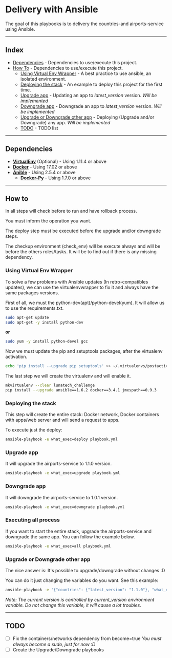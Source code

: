 # Delivery with Ansible

The goal of this playbooks is to delivery the countries-and airports-service using Ansible.

---

## Index

* [Dependencies](https://github.com/LozanoMatheus/Lunatech_Challenge/tree/ansible_delivery/ansible#dependencies) - Dependencies to use/execute this project.
* [How To](https://github.com/LozanoMatheus/Lunatech_Challenge/tree/ansible_delivery/ansible#how-to) - Dependencies to use/execute this project.
  * [Using Virtual Env Wrapper](https://github.com/LozanoMatheus/Lunatech_Challenge/tree/ansible_delivery/ansible#using-virtual-env-wrapper) - A best practice to use ansible, an isolated environment.
  * [Deploying the stack](https://github.com/LozanoMatheus/Lunatech_Challenge/tree/ansible_delivery/ansible#deploying-the-stack) - An example to deploy this project for the first time.
  * [Upgrade app](https://github.com/LozanoMatheus/Lunatech_Challenge/tree/ansible_delivery/ansible#upgrade-app) - Updating an app to _latest_version_ version. _Will be implemented_
  * [Downgrade app](https://github.com/LozanoMatheus/Lunatech_Challenge/tree/ansible_delivery/ansible#downgrade-app) - Downgrade an app to _latest_version_ version. _Will be implemented_
  * [Upgrade or Downgrade other app](https://github.com/LozanoMatheus/Lunatech_Challenge/tree/ansible_delivery/ansible#upgrade-or-downgrade-other-app) - Deploying (Upgrade and/or Downgrade) any app. _Will be implemented_
  * [TODO](https://github.com/LozanoMatheus/Lunatech_Challenge/tree/ansible_delivery/ansible#todo) - TODO list

---

## Dependencies

* __[VirtualEnv](https://virtualenvwrapper.readthedocs.io/en/latest/install.html)__ (Optional) - Using 1.11.4 or above
* __[Docker](https://docs.docker.com/install/)__ - Using 17.02 or above
* __[Anible](https://docs.ansible.com/ansible/latest/installation_guide/intro_installation.html)__ - Using 2.5.4 or above
  * __[Docker-Py](https://pypi.org/project/docker/)__ - Using 1.7.0 or above

---

## How to

In all steps will check before to run and have rollback process.

You must inform the operation you want.

The deploy step must be executed before the upgrade and/or downgrade steps.

The checkup environment (check_env) will be execute always and will be before the others roles/tasks. It will be to find out if there is any missing dependency.

### Using Virtual Env Wrapper

To solve a few problems with Ansible updates (In retro-compatibles updates), we can use the virtualenvwrapper to fix it and always have the same packages versions.

First of all, we must the python-dev(apt)/python-devel(yum). It will allow us to use the requirements.txt.

```bash
sudo apt-get update
sudo apt-get -y install python-dev
```

__or__

```bash
sudo yum -y install python-devel gcc
```

Now we must update the pip and setuptools packages, after the virtualenv activation.
```bash
echo 'pip install --upgrade pip setuptools' >> ~/.virtualenvs/postactivate
```

The last step we will create the virtualenv and will enable it.
```bash
mkvirtualenv --clear lunatech_challenge
pip install --upgrade ansible==1.6.2 docker==3.4.1 jmespath==0.9.3
```

### Deploying the stack

This step will create the entire stack: Docker network, Docker containers with apps/web server and will send a request to apps.

To execute just the deploy:

```bash
ansible-playbook -e what_exec=deploy playbook.yml
```

### Upgrade app

It will upgrade the airports-service to 1.1.0 version.

```bash
ansible-playbook -e what_exec=upgrade playbook.yml
```

### Downgrade app

It will downgrade the airports-service to 1.0.1 version.

```bash
ansible-playbook -e what_exec=downgrade playbook.yml
```

### Executing all process

If you want to start the entire stack, upgrade the airports-service and downgrade the same app. You can follow the example below.

```bash
ansible-playbook -e what_exec=all playbook.yml
```

### Upgrade or Downgrade other app

The nice answer is: It's possible to upgrade/downgrade without changes :D

You can do it just changing the variables do you want. See this example:

```bash
ansible-playbook -e '{"countries": {"latest_version": "1.1.0"}, "what_exec": "upgrade"}' playbook.yml
```

_Note: The current version is controlled by current_version environment variable. Do not change this variable, it will cause a lot troubles._

---

## TODO

- [ ] Fix the containers/networks dependency from become=true
    _You must always become a sudo, just for now :D_
- [ ] Create the Upgrade/Downgrade playbooks
